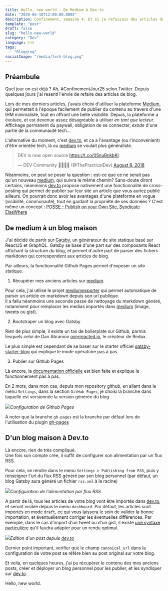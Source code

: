 ```yaml
---
title: Hello, new world - De Medium à Dev.to
date: "2020-04-10T12:00:00.000Z"
description: Confinement, semaine 4. Et si je refaisais des articles de blog? Et pourquoi pas en profiter pour quitter Medium?    
template: "post"
draft: false
slug: "hello-new-world"
category: "Dev"
language: 🇫🇷
tags:
  - "Blogging"
socialImage: "/media/tech-blog.png"
---
```


## Préambule

Quel jour on est déjà ? Ah, #ConfinementJour25 selon Twitter. 
Depuis quelques jours j'ai resenti l'envie de refaire des articles de blog. 

Lors de mes derniers articles, j'avais choisi d'utiliser la plateforme [Medium](https://medium.com), qui permettait à l'époque facilement de publier du contenu au travers d'une IHM minimaliste, tout en offrant une belle visibilité. 
Depuis, la plateforme a évoluée, et est devenue assez désagréable à utiliser _en tant que lecteur_. Affichage permanent du paywall, obligation de se connecter, _exode_ d'une partie de la communauté tech...   
 
L'alternative du moment, c'est [dev.to](https://dev.to), et ca a l'avantage (ou l'inconvénient) d'être orientée tech, là ou [medium](https://medium.com) se voulait plus généraliste. 

<blockquote class="twitter-tweet"><p lang="en" dir="ltr">DEV is now open source <a href="https://t.co/05nuBnkbKI">https://t.co/05nuBnkbKI</a></p>&mdash; DEV Community 👩‍💻👨‍💻 (@ThePracticalDev) <a href="https://twitter.com/ThePracticalDev/status/1027239140826460170?ref_src=twsrc%5Etfw">August 8, 2018</a></blockquote> 
<script async src="https://platform.twitter.com/widgets.js" charset="utf-8"></script>


Néanmoins, on peut se poser la question : est-ce que ce ne serait pas qu'un nouveau [medium](https://medium.com), qui suivra le même chemin? 
Sans-doute diront certains, néanmoins [dev.to](https://dev.to) propose nativement une fonctionnalité de cross-posting qui permet de publier sur leur site un article que vous auriez publié ailleurs.
On pourrait donc avoir les avantages d'une plateforme en vogue (visibilité, communauté), tout en gardant la propriété de ses données ?
C'est même un concept : [POSSE - Publish on your Own Site, Syndicate ElseWhere](https://indieweb.org/POSSE)

## De medium à un blog maison

J'ai décidé de partir sur [Gatsby](https://www.gatsbyjs.org/), un générateur de site statique basé sur ReactJS et GraphQL. 
Gatsby se base d'une part sur des composants React affichant la structure du blog, et permet d'autre part de parser des fichers markdown qui correspondent aux articles de blog.

Par ailleurs, la fonctionnalité Github Pages permet d'exposer un site statique.
 
1. Récupérer mes anciens articles sur [medium](https://medium.com).

Pour cela, j'ai utilisé le projet [mediumexporter](https://www.npmjs.com/package/mediumexporter) qui permet automatique de parser un article en markdown depuis son url publique.    
Il a fallu néanmoins une seconde passe de nettoyage du markdown généré, notamment pour remplacer les medias importés dans [medium](https://medium.com) (image, tweets ou gist).

2. Bootstraper un blog avec Gatsby

Rien de plus simple, il existe un tas de boilerplate sur Github, parmis lesquels celui de Dan Abramov [overreacted.io](https://github.com/gaearon/overreacted.io), le créateur de Redux.

Le plus simple est cependant de se baser sur le starter officiel [gatsby-starter-blog](https://github.com/gatsbyjs/gatsby-starter-blog) qui explique le mode opératoire pas à pas. 

3. Publier sur Github Pages

Là encore, la [documentation officielle](https://www.gatsbyjs.org/docs/how-gatsby-works-with-github-pages/#deploying-to-a-path-on-github-pages) est bien faite et explique le fonctionnement pas à pas.

En 2 mots, dans mon cas, depuis mon repository github, en allant dans le menu `Settings`, dans la section `GitHub Pages`, je choisi la branche dans laquelle est versionnée la version générée du blog
 
![](/d3rwan-blog/media/hello-new-world/gh-pages.png)*Configuration de Github Pages*

A noter que la branche `gh-pages` est la branche par défaut lors de l'utilisation du plugin [gh-pages](https://www.npmjs.com/package/gh-pages)

## D'un blog maison à Dev.to

Là encore, rien de très compliqué.  
Une fois son compte crée, il suffit de configurer son alimentation par un flux RSS. 

Pour cela, se rendre dans le menu `Settings > Publishing from RSS`, puis y renseigner l'url du flux RSS généré par son blog personnel (par défaut, un blog Gatsby aura généré un fichier `rss.xml` à la racine)

![](/d3rwan-blog/media/hello-new-world/rss-dev.png)*Configuration de l'alimentation par flux RSS*

A partir de là, tous les articles de votre blog vont être importés dans [dev.to](https://dev.to), et seront visible depuis le menu `dashboard`. 
Par défaut, les articles sont importés en mode `draft`, ce qui vous laissera le soin de valider la bonne importation, et éventuellement corriger les éventuelles différences. 
Par exemple, dans le cas d'import d'un tweet ou d'un gist, il existe [une syntaxe particulière](https://dev.to/p/editor_guide) qu'il faudra adapter pour un rendu optimal.

![](/d3rwan-blog/media/hello-new-world/frontmatter.png)*Edition d'un post depuis [dev.to](https://dev.to)*

Dernier point important, verifier que le champ `canonical_url` dans la configuration de votre post se réfère bien au post original sur votre blog. 

Et voila, en quelques heures, j'ai pu récupérer le contenu des mes anciens posts, créer et déployer un blog personnel pour les publier, et les syndiquer sur [dev.to](https://dev.to). 

Hello, new world. 